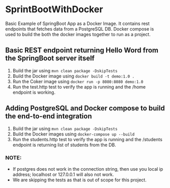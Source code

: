 # SprintBootWithDocker
Basic Example of SpringBoot App as a Docker Image. It contains rest endpoints that fetches data from a PostgreSQL DB.
Docker compose is used to build the both the docker images together to run as a project.

## Basic REST endpoint returning Hello Word from the SpringBoot server itself
1. Build the jar using `mvn clean package -DskipTests`
2. Build the Docker image using `docker build -t demo:1.0 .`
3. Run the Coker image using `docker run -p 8080:8080 demo:1.0`
4. Run the test.http test to verify the app is running and the /home endpoint is working.

## Adding PostgreSQL and Docker compose to build the end-to-end integration
1. Build the jar using `mvn clean package -DskipTests`
2. Build the Docker images using `docker-compose up --build`
3. Run the students.http test to verify the app is running and the /students endpoint is returning list of students from the DB.

### NOTE: 
* If postgres does not work in the connection string, then use you local ip address; localhost or 127.0.0.1 will also not work.
* We are skipping the tests as that is out of scope for this project.